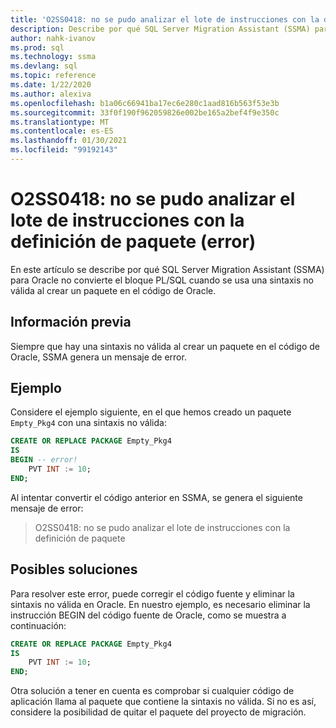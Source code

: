 ```yaml
---
title: 'O2SS0418: no se pudo analizar el lote de instrucciones con la definición de paquete (error)'
description: Describe por qué SQL Server Migration Assistant (SSMA) para Oracle no convierte el bloque PL/SQL cuando se usa una sintaxis no válida al crear un paquete en el código de Oracle.
author: nahk-ivanov
ms.prod: sql
ms.technology: ssma
ms.devlang: sql
ms.topic: reference
ms.date: 1/22/2020
ms.author: alexiva
ms.openlocfilehash: b1a06c66941ba17ec6e280c1aad816b563f53e3b
ms.sourcegitcommit: 33f0f190f962059826e002be165a2bef4f9e350c
ms.translationtype: MT
ms.contentlocale: es-ES
ms.lasthandoff: 01/30/2021
ms.locfileid: "99192143"
---
```

# <a name="o2ss0418-failed-to-parse-statement-batch-with-package-definition-error"></a>O2SS0418: no se pudo analizar el lote de instrucciones con la definición de paquete (error)

En este artículo se describe por qué SQL Server Migration Assistant (SSMA) para Oracle no convierte el bloque PL/SQL cuando se usa una sintaxis no válida al crear un paquete en el código de Oracle.

## <a name="background"></a>Información previa

Siempre que hay una sintaxis no válida al crear un paquete en el código de Oracle, SSMA genera un mensaje de error.

## <a name="example"></a>Ejemplo

Considere el ejemplo siguiente, en el que hemos creado un paquete `Empty_Pkg4` con una sintaxis no válida:

```sql
CREATE OR REPLACE PACKAGE Empty_Pkg4
IS
BEGIN -- error!
    PVT INT := 10;
END;
```

Al intentar convertir el código anterior en SSMA, se genera el siguiente mensaje de error:

> O2SS0418: no se pudo analizar el lote de instrucciones con la definición de paquete

## <a name="possible-remedies"></a>Posibles soluciones

Para resolver este error, puede corregir el código fuente y eliminar la sintaxis no válida en Oracle. En nuestro ejemplo, es necesario eliminar la instrucción BEGIN del código fuente de Oracle, como se muestra a continuación:

```sql
CREATE OR REPLACE PACKAGE Empty_Pkg4
IS
    PVT INT := 10;
END;
```

Otra solución a tener en cuenta es comprobar si cualquier código de aplicación llama al paquete que contiene la sintaxis no válida. Si no es así, considere la posibilidad de quitar el paquete del proyecto de migración.

